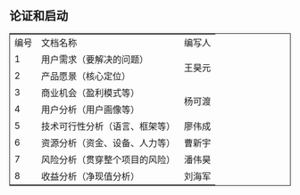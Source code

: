 论证和启动
----------
<table style="border:1px solid;">
  <tr>
    <td>编号</td>
    <td>文档名称</td>
    <td>编写人</td>
  </tr>
  <tr>
    <td>1</td>
    <td>用户需求（要解决的问题）</td>
    <td rowspan="2">王昊元</td>
  </tr>
  <tr>
    <td>2</td>
    <td>产品愿景（核心定位）</td>
  </tr>
  <tr>
    <td>3</td>
    <td>商业机会（盈利模式等）</td>
    <td rowspan="2">杨可渡</td>
  </tr>
  <tr>
    <td>4</td>
    <td>用户分析（用户画像等）</td>
  </tr>
  <tr>
    <td>5</td>
    <td>技术可行性分析（语言、框架等）</td>
    <td>廖伟成</td>
  </tr>
  <tr>
    <td>6</td>
    <td>资源分析（资金、设备、人力等）</td>
    <td>曹新宇</td>
  </tr>
  <tr>
    <td>7</td>
    <td>风险分析（贯穿整个项目的风险）</td>
    <td>潘伟昊</td>
  </tr>
  <tr>
    <td>8</td>
    <td>收益分析（净现值分析）</td>
    <td>刘海军</td>
  </tr>
<table>
